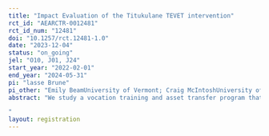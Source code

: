 ```yaml
---
title: "Impact Evaluation of the Titukulane TEVET intervention"
rct_id: "AEARCTR-0012481"
rct_id_num: "12481"
doi: "10.1257/rct.12481-1.0"
date: "2023-12-04"
status: "on_going"
jel: "O10, J01, J24"
start_year: "2022-02-01"
end_year: "2024-05-31"
pi: "lasse Brune"
pi_other: "Emily BeamUniversity of Vermont; Craig McIntoshUniversity of California San Diego; Dean KarlanNorthwestern University"
abstract: "We study a vocation training and asset transfer program that is part of the USAID Titukulane Reslience Food Security Activity in Malawi. in Malawi. The purpose of the study is to evaluate the impacts of participation by eligible youths in Titukulane's TEVET (Technical, Entrepreneurial and Vocational Education and Training) intervention that combines informal vocational training delivered by a local artisan with cash asset transfers. Participation offers were randomized individually after assessment of eligibility by the partner and assignment to potential trainers. We used an oversubscription design: for trainers assigned to more than five eligible and interested potential participants, five individuals were randomly selected to be invited to the program, and the remainder make up the control group.
"
layout: registration
---
```


